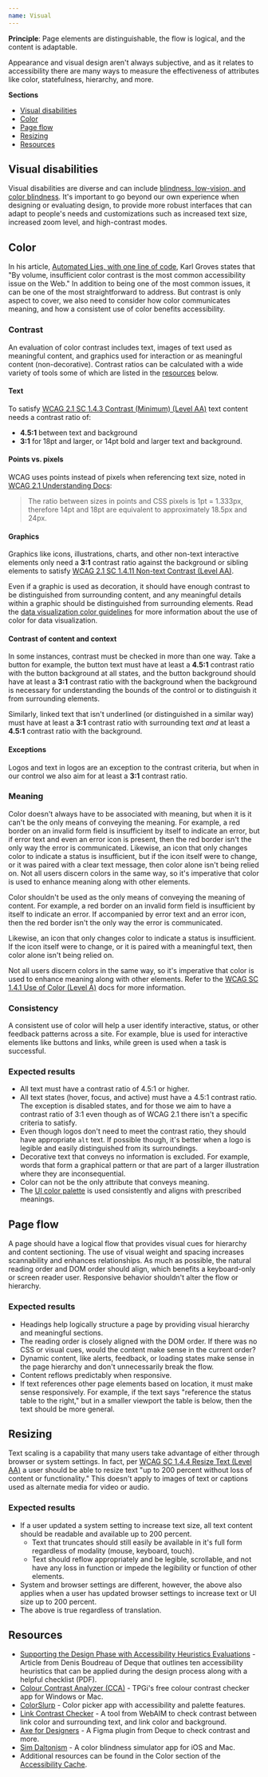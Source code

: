 ```yaml
---
name: Visual
---
```


**Principle**: Page elements are distinguishable, the flow is logical, and the content is adaptable.

Appearance and visual design aren't always subjective, and as it relates to accessibility there are many ways to measure the effectiveness of attributes like color, statefulness, hierarchy, and more.

**Sections**

- [Visual disabilities](#visual-disabilities)
- [Color](#color)
- [Page flow](#page-flow)
- [Resizing](#resizing)
- [Resources](#resources)

## Visual disabilities

Visual disabilities are diverse and can include [blindness, low-vision, and color blindness](https://webaim.org/articles/visual/). It's important to go beyond our own experience when designing or evaluating design, to provide more robust interfaces that can adapt to people's needs and customizations such as increased text size, increased zoom level, and high-contrast modes.

## Color

In his article, [Automated Lies, with one line of code](https://karlgroves.com/automated-lies-with-one-line-of-code/), Karl Groves states that "By volume, insufficient color contrast is the most common accessibility issue on the Web." In addition to being one of the most common issues, it can be one of the most straightforward to address. But contrast is only aspect to cover, we also need to consider how color communicates meaning, and how a consistent use of color benefits accessibility.

### Contrast

An evaluation of color contrast includes text, images of text used as meaningful content, and graphics used for interaction or as meaningful content (non-decorative). Contrast ratios can be calculated with a wide variety of tools some of which are listed in the [resources](#resources) below.

#### Text

To satisfy [WCAG 2.1 SC 1.4.3 Contrast (Minimum) (Level AA)](https://www.w3.org/WAI/WCAG21/Understanding/contrast-minimum.html) text content needs a contrast ratio of:

- **4.5:1** between text and background
- **3:1** for 18pt and larger, or 14pt bold and larger text and background.

#### Points vs. pixels

WCAG uses points instead of pixels when referencing text size, noted in [WCAG 2.1 Understanding Docs](https://www.w3.org/WAI/WCAG21/Understanding/contrast-minimum.html#intent): 

> The ratio between sizes in points and CSS pixels is 1pt = 1.333px, therefore 14pt and 18pt are equivalent to approximately 18.5px and 24px.

#### Graphics

Graphics like icons, illustrations, charts, and other non-text interactive elements only need a **3:1** contrast ratio against the background or sibling elements to satisfy [WCAG 2.1 SC 1.4.11 Non-text Contrast (Level AA)](https://www.w3.org/WAI/WCAG21/Understanding/non-text-contrast.html).

Even if a graphic is used as decoration, it should have enough contrast to be distinguished from surrounding content, and any meaningful details within a graphic should be distinguished from surrounding elements. Read the [data visualization color guidelines](/data-visualization/color) for more information about the use of color for data visualization.

#### Contrast of content and context

In some instances, contrast must be checked in more than one way. Take a button for example, the button text must have at least a **4.5:1** contrast ratio with the button background at all states, and the button background should have at least a **3:1** contrast ratio with the background when the background is necessary for understanding the bounds of the control or to distinguish it from surrounding elements.

Similarly, linked text that isn't underlined (or distinguished in a similar way) must have at least a **3:1** contrast ratio with surrounding text _and_ at least a **4.5:1** contrast ratio with the background.

#### Exceptions

Logos and text in logos are an exception to the contrast criteria, but when in our control we also aim for at least a **3:1** contrast ratio.


### Meaning

Color doesn't always have to be associated with meaning, but when it is it can't be the only means of conveying the meaning. For example, a red border on an invalid form field is insufficient by itself to indicate an error, but if error text and even an error icon is present, then the red border isn't the only way the error is communicated. Likewise, an icon that only changes color to indicate a status is insufficient, but if the icon itself were to change, or it was paired with a clear text message, then color alone isn't being relied on. Not all users discern colors in the same way, so it's imperative that color is used to enhance meaning along with other elements.

Color shouldn't be used as the only means of conveying the meaning of content. For example, a red border on an invalid form field is insufficient by itself to indicate an error. If accompanied by error text and an error icon, then the red border isn't the only way the error is communicated.

Likewise, an icon that only changes color to indicate a status is insufficient. If the icon itself were to change, or it is paired with a meaningful text, then color alone isn't being relied on. 

Not all users discern colors in the same way, so it's imperative that color is used to enhance meaning along with other elements. Refer to the [WCAG SC 1.4.1 Use of Color (Level A)](https://www.w3.org/WAI/WCAG21/Understanding/use-of-color.html) docs for more information.

### Consistency

A consistent use of color will help a user identify interactive, status, or other feedback patterns across a site. For example, blue is used for interactive elements like buttons and links, while green is used when a task is successful.

### Expected results

- All text must have a contrast ratio of 4.5:1 or higher.
- All text states (hover, focus, and active) must have a 4.5:1 contrast ratio. The exception is disabled states, and for those we aim to have a contrast ratio of 3:1 even though as of WCAG 2.1 there isn't a specific criteria to satisfy.
- Even though logos don't need to meet the contrast ratio, they should have appropriate `alt` text. If possible though, it's better when a logo is legible and easily distinguished from its surroundings.
- Decorative text that conveys no information is excluded. For example, words that form a graphical pattern or that are part of a larger illustration where they are inconsequential.
- Color can not be the only attribute that conveys meaning.
- The [UI color palette](/product-foundations/color#UI) is used consistently and aligns with prescribed meanings.

## Page flow

A page should have a logical flow that provides visual cues for hierarchy and content sectioning. The use of visual weight and spacing increases scannability and enhances relationships. As much as possible, the natural reading order and DOM order should align, which benefits a keyboard-only or screen reader user. Responsive behavior shouldn't alter the flow or hierarchy.

### Expected results

- Headings help logically structure a page by providing visual hierarchy and meaningful sections.
- The reading order is closely aligned with the DOM order. If there was no CSS or visual cues, would the content make sense in the current order?
- Dynamic content, like alerts, feedback, or loading states make sense in the page hierarchy and don't unnecessarily break the flow.
- Content reflows predictably when responsive.
- If text references other page elements based on location, it must make sense responsively. For example, if the text says "reference the status table to the right," but in a smaller viewport the table is below, then the text should be more general.

## Resizing

Text scaling is a capability that many users take advantage of either through browser or system settings. In fact, per [WCAG SC 1.4.4 Resize Text (Level AA)](https://www.w3.org/WAI/WCAG21/Understanding/resize-text.html) a user should be able to resize text "up to 200 percent without loss of content or functionality." This doesn't apply to images of text or captions used as alternate media for video or audio.

### Expected results

- If a user updated a system setting to increase text size, all text content should be readable and available up to 200 percent. 
  - Text that truncates should still easily be available in it's full form regardless of modality (mouse, keyboard, touch).
  - Text should reflow appropriately and be legible, scrollable, and not have any loss in function or impede the legibility or function of other elements.
- System and browser settings are different, however, the above also applies when a user has updated browser settings to increase text or UI size up to 200 percent.
- The above is true regardless of translation.

## Resources

- [Supporting the Design Phase with Accessibility Heuristics Evaluations](https://www.deque.com/blog/supporting-the-design-phase-with-accessibility-heuristics-evaluations/) - Article from Denis Boudreau of Deque that outlines ten accessibility heuristics that can be applied during the design process along with a helpful checklist (PDF).
- [Colour Contrast Analyzer (CCA)](https://www.tpgi.com/color-contrast-checker/) - TPGi's free colour contrast checker app for Windows or Mac.
- [ColorSlurp](https://colorslurp.com/) - Color picker app with accessibility and palette features.
- [Link Contrast Checker](https://webaim.org/resources/linkcontrastchecker/) - A tool from WebAIM to check contrast between link color and surrounding text, and link color and background.
- [Axe for Designers](https://www.figma.com/community/plugin/1085612091163821851) - A Figma plugin from Deque to check contrast and more.
- [Sim Daltonism](https://michelf.ca/projects/sim-daltonism/) - A color blindness simulator app for iOS and Mac.
- Additional resources can be found in the Color section of the [Accessibility Cache](https://jeldergl.gitlab.io/accessibility-cache/#color).
